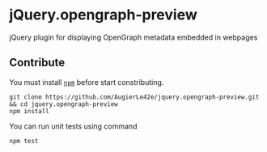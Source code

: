 # jQuery.opengraph-preview
jQuery plugin for displaying OpenGraph metadata embedded in webpages

## Contribute

You must install [`npm`](https://www.npmjs.com/) before start constributing.

    git clone https://github.com/AugierLe42e/jquery.opengraph-preview.git && cd jquery.opengraph-preview
    npm install

You can run unit tests using command

    npm test

